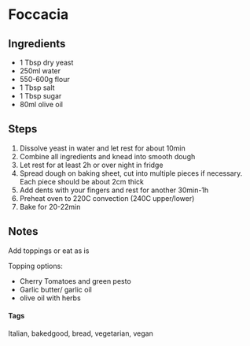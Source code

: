 # Foccacia

## Ingredients

* 1 Tbsp dry yeast 
* 250ml water
* 550-600g flour
* 1 Tbsp salt
* 1 Tbsp sugar
* 80ml olive oil

## Steps

1. Dissolve yeast in water and let rest for about 10min
2. Combine all ingredients and knead into smooth dough
3. Let rest for at least 2h or over night in fridge
4. Spread dough on baking sheet, cut into multiple pieces if necessary. Each piece should be about 2cm thick
5. Add dents with your fingers and rest for another 30min-1h
6. Preheat oven to 220C convection (240C upper/lower)
7. Bake for 20-22min

## Notes

Add toppings or eat as is 

Topping options:
* Cherry Tomatoes and green pesto
* Garlic butter/ garlic oil
* olive oil with herbs

#### Tags
Italian, bakedgood, bread, vegetarian, vegan
